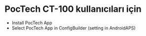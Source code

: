 # PocTech CT-100 kullanıcıları için

- Install PocTech App
- Select PocTech App in ConfigBuilder (setting in AndroidAPS)
